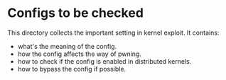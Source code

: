 # Configs to be checked

This directory collects the important setting in kernel exploit. It contains:

- what's the meaning of the config.
- how the config affects the way of pwning.
- how to check if the config is enabled in distributed kernels.
- how to bypass the config if possible.
